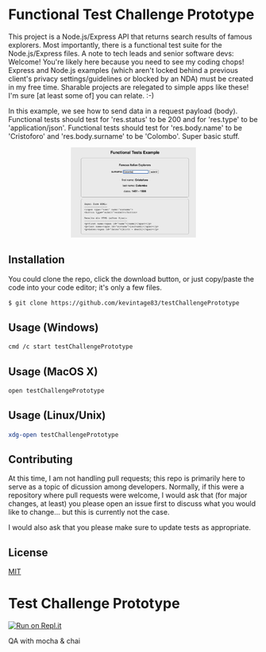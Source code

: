 # Functional Test Challenge Prototype
This project is a Node.js/Express API that returns search results of famous explorers. Most importantly, there is a functional test suite for the Node.js/Express files. A note to tech leads and senior software devs: Welcome! You're likely here because you need to see my coding chops! Express and Node.js examples (which aren't locked behind a previous client's privacy settings/guidelines or blocked by an NDA) must be created in my free time. Sharable projects are relegated to simple apps like these! I'm sure [at least some of] you can relate. :-)

In this example, we see how to send data in a request payload (body). Functional tests should test for 'res.status' to be 200 and for 'res.type' to be 'application/json'. Functional tests should test for 'res.body.name' to be 'Cristoforo' and 'res.body.surname' to be 'Colombo'. Super basic stuff. 

<p align="center">
  <img src="E54CA5D7-03DA-40BD-86E4-F96383615092.jpeg" width=50%/>
</p>

## Installation
You could clone the repo, click the download button, or just copy/paste the code into your code editor; it's only a few files. 

```bash
$ git clone https://github.com/kevintage83/testChallengePrototype
```

## Usage (Windows)
```bash
cmd /c start testChallengePrototype
```

## Usage (MacOS X)
```bash
open testChallengePrototype
```

## Usage (Linux/Unix)
```bash
xdg-open testChallengePrototype
```

## Contributing
At this time, I am not handling pull requests; this repo is primarily here to serve as a topic of dicussion among developers. Normally, if this were a repository where pull requests were welcome, I would ask that (for major changes, at least) you please open an issue first to discuss what you would like to change... but this is currently not the case.

I would also ask that you please make sure to update tests as appropriate.

## License
[MIT](https://choosealicense.com/licenses/mit/)

Test Challenge Prototype 
============================
[![Run on Repl.it](https://repl.it/badge/github/freeCodeCamp/boilerplate-mochachai)](https://repl.it/github/freeCodeCamp/boilerplate-mochachai)

QA with mocha & chai
